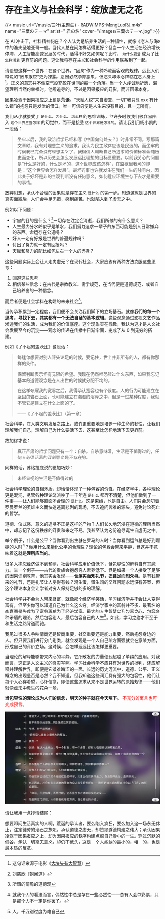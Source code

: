 #  存在主义与社会科学：绽放虚无之花


{{< music url="/music/三叶(主题曲) - RADWIMPS-MengLuoRJ.m4s" name="三葉のテーマ" artist=" 君の名" cover="/images/三葉のテーマ.jpg" >}} 

在 AI 冲击下，社科精神何在？个人认为是培养生活的一种韧性，就像《老人与海》中的渔夫圣地亚哥一般。当代人总在问怎样活得更好？但当一个人生活在经济增长停滞、人工智能高速发展的时代，活得不好又如何呢？此时， `为什么要活` 成为了比 `怎样活着` 更靠前的问题。这让我将存在主义和社会科学的作用联系到了一起。

请设想这样一个世界：在这个世界，“因果”作为一种冷峻而客观的规律，远比人们常说的“因果报应”更为裸露。恶因必然孕育恶果，但恶果却未必降临在恶人身上[^1]。正义的意志并不像空气般充盈在世间的每一个角落。当一个人虔诚地祈愿，渴望理所当然的幸福时，他所追寻的，不过是因果报应的幻影，而非因果本身。  

因果凌驾于因果报应之上便是**荒诞**。“天赋人权”来自虚空，一切“我只想 xxx 有什么错”的抱怨只是发泄的借口。唯一可信的便是人生来没有目的，且一无所有。 

我们从小就接受了 `是什么`、`为什么`、`怎么样` 的思维训练，但许多时候我们极容易陷入 `这个世界应当怎样` 的幻觉中，而不是接受 `这个世界是怎样的`。请让我引用杨小凯的一段话：

> 坐牢以后，我的政治哲学已经和写《中国向何处去？》时非常不同。写那篇文章时，我有对理想主义的追求，我认为民主政体应该是民选的，而坐牢的时候我已完全没有理想主义了。我相信人判断自己所追求的价值标准会随历史而变化，所以历史会怎么发展远比理想的目标更重要。以前我关心的问题是“什么是好的，什么是坏的，这个世界应该怎样”，在监狱里我问的却是：“这个世界会怎样发展”。最坏的事也许就发生在我们一生的时间内，因此关于好坏是非的主观判断没有任何意义，如何适应环境生存下去才是重要的事情。

放弃幻想，承认不合理的因果就是存在主义 `是什么` 的第一步。知道这就是世界的真实面貌后，人们会手足无措，感到痛苦。也就陷入到了虚无之中。

例如以下问题：

- 宇宙的目的是什么？[^2]一切存在注定会消逝，我们所做的有什么意义？
- 人生最大分水岭似乎是羊水，我们努力追求一辈子的东西可能是别人日常嫌弃的东西。命运存在公道吗？
- 好人一定有好报是世界的普遍规律吗？
- 付出了努力就一定有回报吗？
- 天赋和努力的配比如何左右一个人的选择？


这些问题实际上会让人走向虚无？在现代社会，大家应该有两种方法克服这些思考：

1. 回避这些思考
2. 相信某些信念：在古代是宗教教义、儒学规范，在当代便是道德规范，或者自己培养出的一种信念。

而后者便是社会学科在构建的未来社会[^5]。

当传承积累到一定程度，我们便不会关注我们脚下的立场基石。就像**我们的每一个思考，寻找下去，其实都有一个无法自证的基本逻辑**。这些观念通过影视文艺作品渗透我们的生活，成为我们的价值底座。这个现象实在有趣，我认为这才是人文社会发展至今的沉淀——观念的传递在传播中日渐牢固，完成了从 0 到无穷的搭建。

例如《了不起的盖茨比》这段话：

> 每逢你想要对别人评头论足的时候，要记住，世上并非所有的人，都有你那样的条件。
> 
> 保留判断表示怀有无限的希望。我现在仍然唯恐错过什么东西，如果我忘记基本的道德观念是在人出世的时候就分配不均的。
> 
> 在这样夸耀我的宽容之后，我得承认宽容也有个限度。人的行为可能建立在坚固的岩石上面，也可能建立在潮湿的沼泽之中，但是一过某种程度，我就不管它是建立在什么上面的了。
> 
> ——《了不起的盖茨比》（第一章）

社会科学，在人类文明发展之路上，或许更重要地是培养一种生命的韧性，让我们理解我们自己，理解自己为什么要活下去，这甚至比怎样地活下去更靠前。

故加缪才说：

> 真正严肃的哲学问题只有一个：自杀。自杀意味着，生活是不值得过的，任何人必须活着的深刻意义是不存在的。

同样的话，苏格拉底说的更加巧妙：

> 未经审视的生活是不值得过的

社会科学理论的自相矛盾，却恰恰体现了一种包容的价值。在经济学中，各种理论更是混沌，尽管各种理论流派吵了一千年连 `是什么` 都弄不清楚，但他们做到了一件事——让人们能够直面不合理的 `是什么`。这是束缚，也是自由。人们只会念叨着罗曼罗兰的英雄主义而快速逃离悲剧的现场，不去追问苦难的源头，避免讨论死亡的哲学。 

道德、仪式感、意义的追寻不正是这样的产物？人们长久地沉浸在道德的理所当然中，却忘记了这份秩序的可贵和来之不易。我甚至认为这份追寻诞生自虚无之中。

举个例子，什么是公平？当你看到出生就在罗马的人时？当你看到运气总是好到爆棚的人时[^3]？你用什么来量化公平的合理性？理论的包容会带来平静，但这并不意味着这就是**理所应当**的。

很多人抱怨经济做不到预测，社会科学应用价值低下，但包容性的解释自有其魔力。举一个例子——古代的贵族会抱怨穷人素养低下。但是如果一个人接受了足够的因果识别教育，他其实会发现——**仓廪实而知礼节，衣食足而知荣辱**。是有钱带来的礼节，还是礼节让人变得有钱？鸡生蛋，蛋生鸡的交互问题永远没有答案，但这个理论本身会让学者对穷人保持足够的多的理解。

社会科学并不会为人带来财富，就像那个经济学笑话，学习经济学并不会让人变得富有，但至少你可以知道自己为什么这么穷。经济学家中的富翁并不多，最著名的李嘉图是先成为了富翁再成为了经济学家。最大的人生智慧实乃包容之心，包容各种矛盾的理论，然后包容别人，最后包容自己的人生[^4]。如此，学习之路才不至于和生活之路背道而驰。

我见过很多人争吵情商还是智商重要，社交重要还是能力重要，然后抱怨身边的人。但只要我们进行分门别类，就会发现是一个人自己某方面强就会在意某方面，形成自己的评价立场。这时候，会怎样远远比该怎样更重要。

当理论的解释能够带来内心的平静，它所散发的力量便远超越了单纯的应用。对我而言，这正是人文主义的真实写照。学习社会科学不应只有对世界的批判，还应解释并理解世界，即便是它艰难晦涩的一面。长远的历史河流中，道德、公平、正义概念的出现是否是必然？我不知道，但我知道这些词汇具有强大的包容性，他们让每个人心存希望，心怀信念，即便这些追求从来不是世界运转的原始规律——他们就像虚无中诞生的花朵一般。

**当包容性的理论成为人们的信念，明天的种子就在今天埋下。** <font color="#ff0000">不充分的寓言也可变成预言。</font>

![寓言也可变成预言。](/img/谈谈社会科学.zh-cn-20250226162152730.webp)

请让我用一点抒情结尾：

想要叩问生活真实的人啊，荒诞的承认者，要么陷入疯狂，要么加入这一场永无休止，注定徒劳的滚石之旅吧。承认道德之虚无，却赞颂道德构建之伟大；承认因果凌驾于因果报应之上，却为因果报应的秩序构建点燃自己渺小的一生。穿过沉默的低谷，承认一切毫无意义，却仍不低头，这是一个人能做的最小的，唯一的，也是最本质的反抗。

[^1]: 这句话来源于电影《[大块头有大智慧](https://movie.douban.com/subject/1300359/)》
[^2]: 刘慈欣《朝闻道》
[^3]: 就我个人的看法而言，偶然性中总是存在一些必然性——总有人会中彩票，只是那个人不一定是你罢了。
[^4]: 人，千万别过度为难自己
[^5]: 所谓的前瞻的道德观
